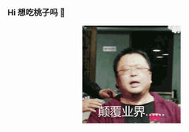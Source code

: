 ### Hi 想吃桃子吗 👋
<p align="center">
  <img src="https://github.com/mynuolr/mynuolr/blob/master/8f5460cf3bc79f3d5f80664eb4a1cd11738b29d0.gif">
</p>
<!--
**mynuolr/mynuolr** is a ✨ _special_ ✨ repository because its `README.md` (this file) appears on your GitHub profile.

Here are some ideas to get you started:

- 🔭 I’m currently working on ...
- 🌱 I’m currently learning ...
- 👯 I’m looking to collaborate on ...
- 🤔 I’m looking for help with ...
- 💬 Ask me about ...
- 📫 How to reach me: ...
- 😄 Pronouns: ...
- ⚡ Fun fact: ...
-->
